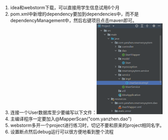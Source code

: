 1. idea和webstorm下载，可以直接用学生信息试用6个月
2. pom.xml中新增的dependency要加到dependencies中，而不是dependencyManagement中，然后右键项目点击maven即可。
3. 连接一个User数据库至少要编写以下文件：<img src="505f96057edd5e84b953f60a8eb49a66.png" alt="截图" style="zoom:50%;" />
4. 主编译程序一定要加入@MapperScan("com.yanzhen.dao")
5. webstorm多开一个project进行练习时，切记不要和原来的project相同名字。
6. 设置断点然后debug运行可以很方便地看到整个流程